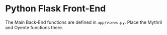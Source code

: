 # Python Flask Front-End #

The Main Back-End functions are defined in `app/views.py`. Place the Mythril and Oyente functions there. 
